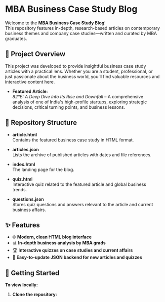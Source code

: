 # MBA Business Case Study Blog

Welcome to the **MBA Business Case Study Blog**!  
This repository features in-depth, research-based articles on contemporary business themes and company case studies—written and curated by MBA graduates.

## 📌 Project Overview

This project was developed to provide insightful business case study articles with a practical lens. Whether you are a student, professional, or just passionate about the business world, you’ll find valuable resources and interactive content here.

- **Featured Article:**  
  *82°E: A Deep Dive Into Its Rise and Downfall* – A comprehensive analysis of one of India's high-profile startups, exploring strategic decisions, critical turning points, and business lessons.

## 📂 Repository Structure

- **article.html**  
  Contains the featured business case study in HTML format.

- **articles.json**  
  Lists the archive of published articles with dates and file references.

- **index.html**  
  The landing page for the blog.

- **quiz.html**  
  Interactive quiz related to the featured article and global business trends.

- **questions.json**  
  Stores quiz questions and answers relevant to the article and current business affairs.

## ✨ Features

- 🌐 **Modern, clean HTML blog interface**
- 📊 **In-depth business analysis by MBA grads**
- 🏆 **Interactive quizzes on case studies and current affairs**
- 📁 **Easy-to-update JSON backend for new articles and quizzes**

## 🚀 Getting Started

**To view locally:**

1. **Clone the repository:**
